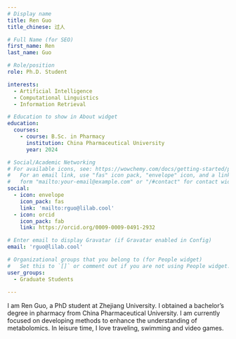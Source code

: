 ```yaml
---
# Display name
title: Ren Guo
title_chinese: 过人

# Full Name (for SEO)
first_name: Ren
last_name: Guo

# Role/position
role: Ph.D. Student

interests:
  - Artificial Intelligence
  - Computational Linguistics
  - Information Retrieval

# Education to show in About widget
education:
  courses:
    - course: B.Sc. in Pharmacy
      institution: China Pharmaceutical University
      year: 2024

# Social/Academic Networking
# For available icons, see: https://wowchemy.com/docs/getting-started/page-builder/#icons
#   For an email link, use "fas" icon pack, "envelope" icon, and a link in the
#   form "mailto:your-email@example.com" or "/#contact" for contact widget.
social:
  - icon: envelope
    icon_pack: fas
    link: 'mailto:rguo@lilab.cool'
  - icon: orcid
    icon_pack: fab
    link: https://orcid.org/0009-0009-0491-2932

# Enter email to display Gravatar (if Gravatar enabled in Config)
email: 'rguo@lilab.cool'

# Organizational groups that you belong to (for People widget)
#   Set this to `[]` or comment out if you are not using People widget.
user_groups:
  - Graduate Students
  
---
```


I am Ren Guo, a PhD student at Zhejiang University. I obtained a bachelor’s degree in pharmacy from China Pharmaceutical University. I am currently focused on developing methods to enhance the understanding of metabolomics. In leisure time, I love traveling, swimming and video games.

